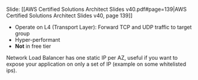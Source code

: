 Slide: [[AWS Certified Solutions Architect Slides v40.pdf#page=139|AWS Certified Solutions Architect Slides v40, page 139]]

- Operate on L4 (Transport Layer): Forward TCP and UDP traffic to target group
- Hyper-performant
- **Not** in free tier

Network Load Balancer has one static IP per AZ, useful if you want to expose your application on only a set of IP (example on some whitelisted ips).